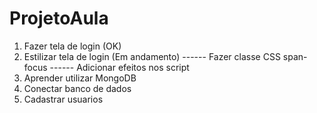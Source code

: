# ProjetoAula
1. Fazer tela de login (OK)
2. Estilizar tela de login (Em andamento)
        ------ Fazer classe CSS span-focus
        ------ Adicionar efeitos nos script
3. Aprender utilizar MongoDB
4. Conectar banco de dados
5. Cadastrar usuarios
